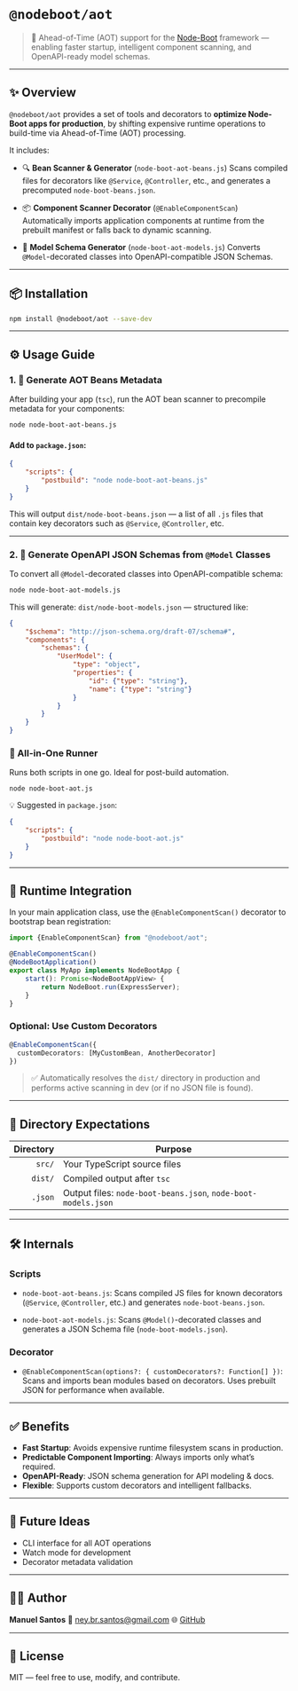 # `@nodeboot/aot`

> 🧠 Ahead-of-Time (AOT) support for the [Node-Boot](https://www.npmjs.com/package/node-boot) framework — enabling faster startup, intelligent component scanning, and OpenAPI-ready model schemas.

---

## ✨ Overview

`@nodeboot/aot` provides a set of tools and decorators to **optimize Node-Boot apps for production**, by shifting expensive runtime operations to build-time via Ahead-of-Time (AOT) processing.

It includes:

-   🔍 **Bean Scanner & Generator** (`node-boot-aot-beans.js`)
    Scans compiled files for decorators like `@Service`, `@Controller`, etc., and generates a precomputed `node-boot-beans.json`.

-   📦 **Component Scanner Decorator** (`@EnableComponentScan`)
    Automatically imports application components at runtime from the prebuilt manifest or falls back to dynamic scanning.

-   🧬 **Model Schema Generator** (`node-boot-aot-models.js`)
    Converts `@Model`-decorated classes into OpenAPI-compatible JSON Schemas.

---

## 📦 Installation

```bash
npm install @nodeboot/aot --save-dev
```

---

## ⚙️ Usage Guide

### 1. 🧠 **Generate AOT Beans Metadata**

After building your app (`tsc`), run the AOT bean scanner to precompile metadata for your components:

```bash
node node-boot-aot-beans.js
```

#### Add to `package.json`:

```json
{
    "scripts": {
        "postbuild": "node node-boot-aot-beans.js"
    }
}
```

This will output `dist/node-boot-beans.json` — a list of all `.js` files that contain key decorators such as `@Service`, `@Controller`, etc.

---

### 2. 🧬 **Generate OpenAPI JSON Schemas from `@Model` Classes**

To convert all `@Model`-decorated classes into OpenAPI-compatible schema:

```bash
node node-boot-aot-models.js
```

This will generate:
`dist/node-boot-models.json` — structured like:

```json
{
    "$schema": "http://json-schema.org/draft-07/schema#",
    "components": {
        "schemas": {
            "UserModel": {
                "type": "object",
                "properties": {
                    "id": {"type": "string"},
                    "name": {"type": "string"}
                }
            }
        }
    }
}
```

### 🔁 All-in-One Runner

Runs both scripts in one go. Ideal for post-build automation.

```shell
node node-boot-aot.js
```

💡 Suggested in `package.json`:

```json
{
    "scripts": {
        "postbuild": "node node-boot-aot.js"
    }
}
```

---

## 🧠 Runtime Integration

In your main application class, use the `@EnableComponentScan()` decorator to bootstrap bean registration:

```ts
import {EnableComponentScan} from "@nodeboot/aot";

@EnableComponentScan()
@NodeBootApplication()
export class MyApp implements NodeBootApp {
    start(): Promise<NodeBootAppView> {
        return NodeBoot.run(ExpressServer);
    }
}
```

### Optional: Use Custom Decorators

```ts
@EnableComponentScan({
  customDecorators: [MyCustomBean, AnotherDecorator]
})
```

> ✅ Automatically resolves the `dist/` directory in production and performs active scanning in dev (or if no JSON file is found).

---

## 📁 Directory Expectations

| Directory | Purpose                                                       |
| --------: | ------------------------------------------------------------- |
|    `src/` | Your TypeScript source files                                  |
|   `dist/` | Compiled output after `tsc`                                   |
|   `.json` | Output files: `node-boot-beans.json`, `node-boot-models.json` |

---

## 🛠 Internals

### Scripts

-   `node-boot-aot-beans.js`:
    Scans compiled JS files for known decorators (`@Service`, `@Controller`, etc.) and generates `node-boot-beans.json`.

-   `node-boot-aot-models.js`:
    Scans `@Model()`-decorated classes and generates a JSON Schema file (`node-boot-models.json`).

### Decorator

-   `@EnableComponentScan(options?: { customDecorators?: Function[] })`:
    Scans and imports bean modules based on decorators. Uses prebuilt JSON for performance when available.

---

## ✅ Benefits

-   **Fast Startup**: Avoids expensive runtime filesystem scans in production.
-   **Predictable Component Importing**: Always imports only what’s required.
-   **OpenAPI-Ready**: JSON schema generation for API modeling & docs.
-   **Flexible**: Supports custom decorators and intelligent fallbacks.

---

## 🔮 Future Ideas

-   CLI interface for all AOT operations
-   Watch mode for development
-   Decorator metadata validation

---

## 👨‍💻 Author

**Manuel Santos**
📧 [ney.br.santos@gmail.com](mailto:ney.br.santos@gmail.com)
🌐 [GitHub](https://github.com/manusant)

---

## 📝 License

MIT — feel free to use, modify, and contribute.
